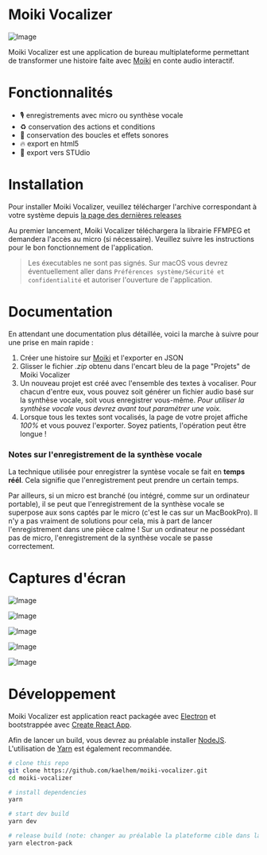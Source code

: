 # Moiki Vocalizer

![Image](../master/public/logo192.png?raw=true)

Moiki Vocalizer est une application de bureau multiplateforme permettant de transformer une histoire faite avec [Moiki](https://moiki.fr) en conte audio interactif.

# Fonctionnalités

+ 🎙️ enregistrements avec micro ou synthèse vocale
+ ♻️ conservation des actions et conditions
+ 🎵 conservation des boucles et effets sonores
+ 🔥 export en html5
+ 🦄 export vers STUdio

# Installation

Pour installer Moiki Vocalizer, veuillez télécharger l'archive correspondant à votre système depuis [la page des dernières releases](https://github.com/kaelhem/moiki-vocalizer/releases/latest)

Au premier lancement, Moiki Vocalizer téléchargera la librairie FFMPEG et demandera l'accès au micro (si nécessaire). Veuillez suivre les instructions pour le bon fonctionnement de l'application.

> Les éxecutables ne sont pas signés. Sur macOS vous devrez éventuellement aller dans `Préférences système/Sécurité et confidentialité` et autoriser l'ouverture de l'application.

# Documentation

En attendant une documentation plus détaillée, voici la marche à suivre pour une prise en main rapide :

1. Créer une histoire sur [Moiki](https://moiki.fr) et l'exporter en JSON
2. Glisser le fichier _.zip_ obtenu dans l'encart bleu de la page "Projets" de Moiki Vocalizer
3. Un nouveau projet est créé avec l'ensemble des textes à vocaliser. Pour chacun d'entre eux, vous pouvez soit générer un fichier audio basé sur la synthèse vocale, soit vous enregistrer vous-même. _Pour utiliser la synthèse vocale vous devrez avant tout paramétrer une voix._
4. Lorsque tous les textes sont vocalisés, la page de votre projet affiche _100%_ et vous pouvez l'exporter. Soyez patients, l'opération peut être longue !

### Notes sur l'enregistrement de la synthèse vocale

La technique utilisée pour enregistrer la syntèse vocale se fait en **temps réél**. Cela signifie que l'enregistrement peut prendre un certain temps.

Par ailleurs, si un micro est branché (ou intégré, comme sur un ordinateur portable), il se peut que l'enregistrement de la synthèse vocale se superpose aux sons captés par le micro (c'est le cas sur un MacBookPro). Il n'y a pas vraiment de solutions pour cela, mis à part de lancer l'enregistrement dans une pièce calme !
Sur un ordinateur ne possédant pas de micro, l'enregistrement de la synthèse vocale se passe correctement.

# Captures d'écran

![Image](../master/assets/screenshots/projects.png?raw=true)

![Image](../master/assets/screenshots/vocalize-story.png?raw=true)

![Image](../master/assets/screenshots/record.png?raw=true)

![Image](../master/assets/screenshots/export-modal.png?raw=true)

![Image](../master/assets/screenshots/export-report.png?raw=true)

# Développement

Moiki Vocalizer est application react packagée avec [Electron](https://www.electronjs.org/) et bootstrappée avec [Create React App](https://github.com/facebook/create-react-app).

Afin de lancer un build, vous devrez au préalable installer [NodeJS](https://nodejs.org/en/). L'utilisation de [Yarn](https://yarnpkg.com/) est également recommandée.

```sh
# clone this repo
git clone https://github.com/kaelhem/moiki-vocalizer.git
cd moiki-vocalizer

# install dependencies
yarn

# start dev build
yarn dev

# release build (note: changer au préalable la plateforme cible dans la partie scripts du fichier package.json => "electron-pack": "electron-builder build -[xxx]" où xxx est m (mac), w (windows) ou l (linux).
yarn electron-pack
```
